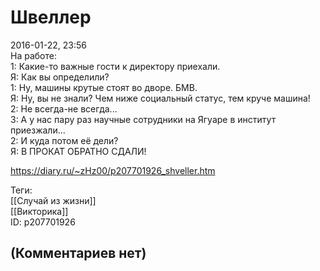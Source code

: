 Швеллер
=======

  
2016-01-22, 23:56  
 На работе:   
 1: Какие-то важные гости к директору приехали.   
 Я: Как вы определили?   
 1: Ну, машины крутые стоят во дворе. БМВ.   
 Я: Ну, вы не знали? Чем ниже социальный статус, тем круче машина!   
 2: Не всегда-не всегда...   
 3: А у нас пару раз научные сотрудники на Ягуаре в институт приезжали...   
 2: И куда потом её дели?   
 Я: В ПРОКАТ ОБРАТНО СДАЛИ!   
  
<https://diary.ru/~zHz00/p207701926_shveller.htm>  
  
Теги:  
[[Случай из жизни]]  
[[Викторика]]  
ID: p207701926  


(Комментариев нет)
------------------